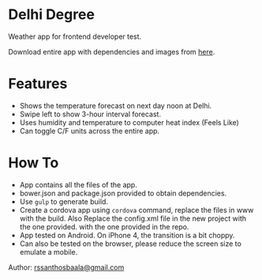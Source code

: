 # Delhi Degree

Weather app for frontend developer test.

Download entire app with dependencies and images from [here](https://dl.dropboxusercontent.com/u/78957529/dd.zip).

# Features

- Shows the temperature forecast on next day noon at Delhi.
- Swipe left to show 3-hour interval forecast.
- Uses humidity and temperature to computer heat index (Feels Like)
- Can toggle C/F units across the entire app.

# How To

- App contains all the files of the app.
- bower.json and package.json provided to obtain dependencies.
- Use `gulp` to generate build.
- Create a cordova app using `cordova` command, replace the files in www with the build.
  Also Replace the config.xml file in the new project with the one provided.
  with the one provided in the repo.
- App tested on Android. On iPhone 4, the transition is a bit choppy.
- Can also be tested on the browser, please reduce the screen size to emulate a mobile.

Author: rssanthosbaala@gmail.com
